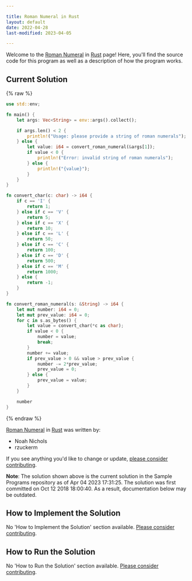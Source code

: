 ```yaml
---

title: Roman Numeral in Rust
layout: default
date: 2022-04-28
last-modified: 2023-04-05

---
```


Welcome to the [Roman Numeral](https://sampleprograms.io/projects/roman-numeral) in [Rust](https://sampleprograms.io/languages/rust) page! Here, you'll find the source code for this program as well as a description of how the program works.

## Current Solution

{% raw %}

```rust
use std::env;

fn main() {
    let args: Vec<String> = env::args().collect();

    if args.len() < 2 {
        println!("Usage: please provide a string of roman numerals");
    } else {
        let value: i64 = convert_roman_numeral(&args[1]);
        if value < 0 {
            println!("Error: invalid string of roman numerals");
        } else {
            println!("{value}");
        }
    }
}

fn convert_char(c: char) -> i64 {
    if c == 'I' {
        return 1;
    } else if c == 'V' {
        return 5;
    } else if c == 'X' {
        return 10;
    } else if c == 'L' {
        return 50;
    } else if c == 'C' {
        return 100;
    } else if c == 'D' {
        return 500;
    } else if c == 'M' {
        return 1000;
    } else {
        return -1;
    }
}

fn convert_roman_numeral(s: &String) -> i64 {
    let mut number: i64 = 0;
    let mut prev_value: i64 = 0;
    for c in s.as_bytes() {
        let value = convert_char(*c as char);
        if value < 0 {
            number = value;
            break;
        }
        number += value;
        if prev_value > 0 && value > prev_value {
            number -= 2*prev_value;
            prev_value = 0;
        } else {
            prev_value = value;
        }
    }

    number
}
```

{% endraw %}

[Roman Numeral](https://sampleprograms.io/projects/roman-numeral) in [Rust](https://sampleprograms.io/languages/rust) was written by:

- Noah Nichols
- rzuckerm

If you see anything you'd like to change or update, [please consider contributing](https://github.com/TheRenegadeCoder/sample-programs).

**Note**: The solution shown above is the current solution in the Sample Programs repository as of Apr 04 2023 17:31:25. The solution was first committed on Oct 12 2018 18:00:40. As a result, documentation below may be outdated.

## How to Implement the Solution

No 'How to Implement the Solution' section available. [Please consider contributing](https://github.com/TheRenegadeCoder/sample-programs-website).

## How to Run the Solution

No 'How to Run the Solution' section available. [Please consider contributing](https://github.com/TheRenegadeCoder/sample-programs-website).